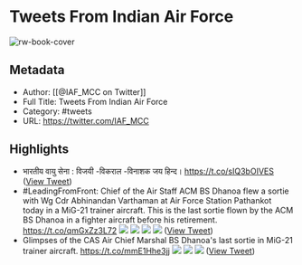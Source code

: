 # Tweets From Indian Air Force

![rw-book-cover](https://pbs.twimg.com/profile_images/1578549287549403136/DeSjnVxt.jpg)

## Metadata
- Author: [[@IAF_MCC on Twitter]]
- Full Title: Tweets From Indian Air Force
- Category: #tweets
- URL: https://twitter.com/IAF_MCC

## Highlights
- भारतीय वायु सेना : विजयी -विकराल -विनाशक 
  जय हिन्द। https://t.co/sIQ3bOIVES ([View Tweet](https://twitter.com/IAF_MCC/status/1233070949223759872))
- #LeadingFromFront: Chief of the Air Staff ACM BS Dhanoa flew a sortie with Wg Cdr Abhinandan Varthaman at Air Force Station Pathankot today in a MiG-21 trainer aircraft.
  This is the last sortie flown by the ACM BS Dhanoa in a fighter aircraft before his retirement. https://t.co/qmGxZz3L72
  ![](https://pbs.twimg.com/media/EDc3uxDU4AICqHV.jpg)
  ![](https://pbs.twimg.com/media/EDc3uxDUwAARJIM.jpg)
  ![](https://pbs.twimg.com/media/EDc3uxFUUAEBfk1.jpg)
  ![](https://pbs.twimg.com/media/EDc3uxHU8AEqxfS.jpg) ([View Tweet](https://twitter.com/IAF_MCC/status/1168463945813770240))
- Glimpses of the CAS Air Chief Marshal BS Dhanoa's last sortie in MiG-21 trainer aircraft. https://t.co/mmE1Hhe3jj
  ![](https://pbs.twimg.com/media/EDc3xVmUEAAOHF-.jpg)
  ![](https://pbs.twimg.com/media/EDc3xVoVAAM-i2v.jpg)
  ![](https://pbs.twimg.com/media/EDc3xVrU4AIuYru.jpg) ([View Tweet](https://twitter.com/IAF_MCC/status/1168463974741901312))
